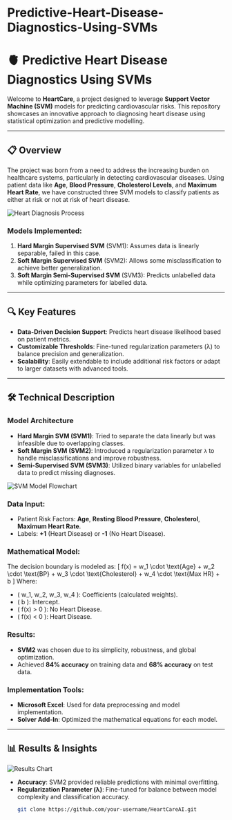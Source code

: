 # Predictive-Heart-Disease-Diagnostics-Using-SVMs
# 🫀 Predictive Heart Disease Diagnostics Using SVMs

Welcome to **HeartCare**, a project designed to leverage **Support Vector Machine (SVM)** models for predicting cardiovascular risks. This repository showcases an innovative approach to diagnosing heart disease using statistical optimization and predictive modelling.

---

## 📋 Overview

The project was born from a need to address the increasing burden on healthcare systems, particularly in detecting cardiovascular diseases. Using patient data like **Age**, **Blood Pressure**, **Cholesterol Levels**, and **Maximum Heart Rate**, we have constructed three SVM models to classify patients as either at risk or not at risk of heart disease.

![Heart Diagnosis Process](images/heart_diagnosis_process.png)

### Models Implemented:
1. **Hard Margin Supervised SVM** (SVM1): Assumes data is linearly separable, failed in this case.
2. **Soft Margin Supervised SVM** (SVM2): Allows some misclassification to achieve better generalization.
3. **Soft Margin Semi-Supervised SVM** (SVM3): Predicts unlabelled data while optimizing parameters for labelled data.

---

## 🔍 Key Features
- **Data-Driven Decision Support**: Predicts heart disease likelihood based on patient metrics.
- **Customizable Thresholds**: Fine-tuned regularization parameters (λ) to balance precision and generalization.
- **Scalability**: Easily extendable to include additional risk factors or adapt to larger datasets with advanced tools.

---

## 🛠️ Technical Description

### Model Architecture
- **Hard Margin SVM (SVM1)**: Tried to separate the data linearly but was infeasible due to overlapping classes.
- **Soft Margin SVM (SVM2)**: Introduced a regularization parameter `λ` to handle misclassifications and improve robustness.
- **Semi-Supervised SVM (SVM3)**: Utilized binary variables for unlabelled data to predict missing diagnoses.

![SVM Model Flowchart](images/svm_model_flowchart.png)

### Data Input:
- Patient Risk Factors: **Age**, **Resting Blood Pressure**, **Cholesterol**, **Maximum Heart Rate**.
- Labels: **+1** (Heart Disease) or **-1** (No Heart Disease).

### Mathematical Model:
The decision boundary is modeled as:
\[
f(x) = w_1 \cdot \text{Age} + w_2 \cdot \text{BP} + w_3 \cdot \text{Cholesterol} + w_4 \cdot \text{Max HR} + b
\]
Where:
- \( w_1, w_2, w_3, w_4 \): Coefficients (calculated weights).
- \( b \): Intercept.
- \( f(x) > 0 \): No Heart Disease.
- \( f(x) < 0 \): Heart Disease.

### Results:
- **SVM2** was chosen due to its simplicity, robustness, and global optimization.
- Achieved **84% accuracy** on training data and **68% accuracy** on test data.

### Implementation Tools:
- **Microsoft Excel**: Used for data preprocessing and model implementation.
- **Solver Add-In**: Optimized the mathematical equations for each model.

---

## 📊 Results & Insights
![Results Chart](images/results_chart.png)

- **Accuracy**: SVM2 provided reliable predictions with minimal overfitting.
- **Regularization Parameter (λ)**: Fine-tuned for balance between model complexity and classification accuracy.
   ```bash
   git clone https://github.com/your-username/HeartCareAI.git
